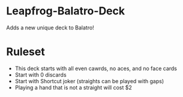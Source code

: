 # Leapfrog-Balatro-Deck
Adds a new unique deck to Balatro!


# Ruleset
- This deck starts with all even cawrds, no aces, and no face cards
- Start with 0 discards
- Start with Shortcut joker (straights can be played with gaps)
- Playing a hand that is not a straight will cost $2

